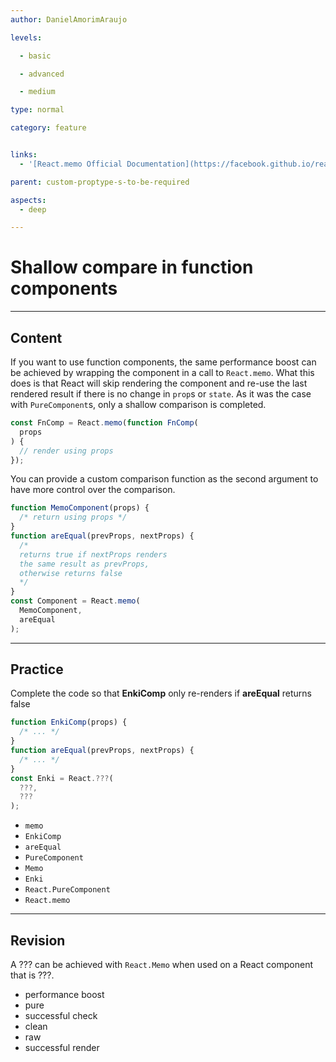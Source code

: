 ```yaml
---
author: DanielAmorimAraujo

levels:

  - basic

  - advanced

  - medium

type: normal

category: feature


links:  
  - '[React.memo Official Documentation](https://facebook.github.io/react/docs/react-api.html#reactmemo){website}'

parent: custom-proptype-s-to-be-required

aspects:
  - deep

---
```


# Shallow compare in function components

---
## Content

If you want to use function components, the same performance boost can be achieved by wrapping the component in a call to `React.memo`. What this does is that React will skip rendering the component and re-use the last rendered result if there is no change in `prop`s or `state`. As it was the case with `PureComponent`s, only a shallow comparison is completed.

```jsx
const FnComp = React.memo(function FnComp(
  props
) {
  // render using props
});
```

You can provide a custom comparison function as the second argument to have more control over the comparison.

```javascript
function MemoComponent(props) {
  /* return using props */
}
function areEqual(prevProps, nextProps) {
  /*
  returns true if nextProps renders
  the same result as prevProps,
  otherwise returns false
  */
}
const Component = React.memo(
  MemoComponent,
  areEqual
);
```

---
## Practice

Complete the code so that **EnkiComp** only re-renders if **areEqual** returns false

```javascript
function EnkiComp(props) {
  /* ... */
}
function areEqual(prevProps, nextProps) {
  /* ... */
}
const Enki = React.???(
  ???,
  ???
);
```

* `memo`
* `EnkiComp`
* `areEqual`
* `PureComponent`
* `Memo`
* `Enki`
* `React.PureComponent`
* `React.memo`

---
## Revision

A ??? can be achieved with `React.Memo` when used on a React component that is ???.

* performance boost
* pure
* successful check
* clean
* raw
* successful render